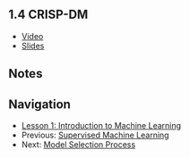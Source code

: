 ## 1.4 CRISP-DM

* [Video](https://drive.google.com/file/d/1506qf7Wyhm-5KMrGA1bx6yvEcCelu2Ms/view)
* [Slides](https://www.slideshare.net/AlexeyGrigorev/ml-zoomcamp-14-crispdm)

## Notes



## Navigation

* [Lesson 1: Introduction to Machine Learning](../)
* Previous: [Supervised Machine Learning](03-supervised-ml.md)
* Next: [Model Selection Process](05-model-selection.md)